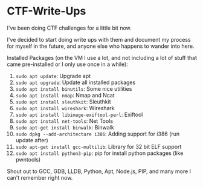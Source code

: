 # CTF-Write-Ups

I've been doing CTF challenges for a little bit now.

I've decided to start doing write ups with them and document my process for myself in the future, and anyone else who happens to wander into here.

Installed Packages (on the VM I use a lot, and not including a lot of stuff that came pre-installed or I only use once in a while):

1. `sudo apt update`: Upgrade apt
2. `sudo apt upgrade`: Update all installed packages
3. `sudo apt install binutils`: Some nice utilities
4. `sudo apt install nmap`: Nmap and Ncat
5. `sudo apt install sleuthkit`: Sleuthkit
6. `sudo apt install wireshark`: Wireshark
7. `sudo apt install libimage-exiftool-perl`: Exiftool
8. `sudo apt install net-tools`: Net Tools
9. `sudo apt-get install binwalk`: Binwalk
10. `sudo dpkg --add-architecture i386`: Adding support for i386 (run update after)
11. `sudo apt-get install gcc-multilib`: Library for 32 bit ELF support
12. `sudo apt install python3-pip`: pip for install python packages (like pwntools)

Shout out to GCC, GDB, LLDB, Python, Apt, Node.js, PIP, and many more I can't remember right now.
